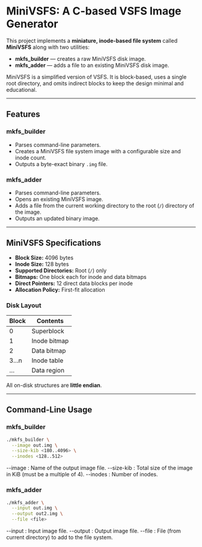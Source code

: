 # MiniVSFS: A C-based VSFS Image Generator  

This project implements a **miniature, inode-based file system** called **MiniVSFS** along with two utilities:

- **mkfs_builder** — creates a raw MiniVSFS disk image.
- **mkfs_adder** — adds a file to an existing MiniVSFS disk image.

MiniVSFS is a simplified version of VSFS. It is block-based, uses a single root directory, and omits indirect blocks to keep the design minimal and educational.

---

## Features  

### mkfs_builder  
- Parses command-line parameters.  
- Creates a MiniVSFS file system image with a configurable size and inode count.  
- Outputs a byte-exact binary `.img` file.  

### mkfs_adder  
- Parses command-line parameters.  
- Opens an existing MiniVSFS image.  
- Adds a file from the current working directory to the root (`/`) directory of the image.  
- Outputs an updated binary image.  

---

## MiniVSFS Specifications  

- **Block Size:** 4096 bytes  
- **Inode Size:** 128 bytes  
- **Supported Directories:** Root (`/`) only  
- **Bitmaps:** One block each for inode and data bitmaps  
- **Direct Pointers:** 12 direct data blocks per inode  
- **Allocation Policy:** First-fit allocation  

### Disk Layout  

| Block | Contents      |
|-------|---------------|
| 0     | Superblock    |
| 1     | Inode bitmap  |
| 2     | Data bitmap   |
| 3…n   | Inode table   |
| …     | Data region   |

All on-disk structures are **little endian**.

---

## Command-Line Usage  

### mkfs_builder  

```bash
./mkfs_builder \
  --image out.img \
  --size-kib <180..4096> \
  --inodes <128..512>
```
--image : Name of the output image file.
--size-kib : Total size of the image in KiB (must be a multiple of 4).
--inodes : Number of inodes.

### mkfs_adder

```bash
./mkfs_adder \
  --input out.img \
  --output out2.img \
  --file <file>
```
--input : Input image file.
--output : Output image file.
--file : File (from current directory) to add to the file system.
